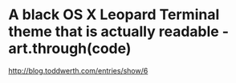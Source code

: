 <!--
id: 2153679578
link: http://kevinisom.info/post/2153679578/a-black-os-x-leopard-terminal-theme-that-is-actually
slug: a-black-os-x-leopard-terminal-theme-that-is-actually
date: Fri Dec 10 2010 00:56:56 GMT+1300 (NZDT)
raw: {"blog_name":"kevinisom","id":2153679578,"post_url":"http://kevinisom.info/post/2153679578/a-black-os-x-leopard-terminal-theme-that-is-actually","slug":"a-black-os-x-leopard-terminal-theme-that-is-actually","type":"link","date":"2010-12-09 11:56:56 GMT","timestamp":1291895816,"state":"published","format":"html","reblog_key":"mhIkD0TF","tags":[],"short_url":"http://tmblr.co/Zw68Yy20NehQ","highlighted":[],"feed_item":"http://blog.toddwerth.com/entries/show/6","from_feed_id":650234,"note_count":0,"title":"A black OS X Leopard Terminal theme that is actually readable - art.through(code)","url":"http://blog.toddwerth.com/entries/show/6","description":""}
publish: 2010-12-010
tags: 
title: A black OS X Leopard Terminal theme that is actually readable - art.through(code)
-->


A black OS X Leopard Terminal theme that is actually readable - art.through(code)
=================================================================================

<http://blog.toddwerth.com/entries/show/6>

